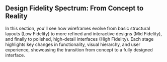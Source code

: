 ## Design Fidelity Spectrum: From Concept to Reality

In this section, you'll see how wireframes evolve from basic structural layouts (Low Fidelity) to more refined and interactive designs (Mid Fidelity), and finally to polished, high-detail interfaces (High Fidelity). Each stage highlights key changes in functionality, visual hierarchy, and user experience, showcasing the transition from concept to a fully designed interface.
